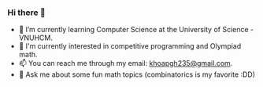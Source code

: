 ### Hi there 👋

<!--
**khoaphamm/khoaphamm** is a ✨ _special_ ✨ repository because its `README.md` (this file) appears on your GitHub profile.

Here are some ideas to get you started:

- 🔭 I’m currently working on ...
- 🌱 I’m currently learning ...
- 👯 I’m looking to collaborate on ...
- 🤔 I’m looking for help with ...
- 💬 Ask me about ...
- 📫 How to reach me: ...
- 😄 Pronouns: ...
- ⚡ Fun fact: ...
-->
- 🌱 I’m currently learning Computer Science at the University of Science - VNUHCM.
- 🤔 I'm currently interested in competitive programming and Olympiad math.
- 📫 You can reach me through my email: khoapgh235@gmail.com.
- 💬 Ask me about some fun math topics (combinatorics is my favorite :DD)
